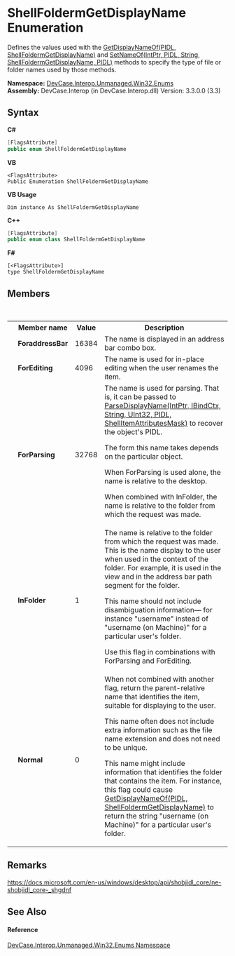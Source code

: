 # ShellFoldermGetDisplayName Enumeration
 

Defines the values used with the <a href="M_DevCase_Interop_Unmanaged_Win32_Interfaces_IShellFolder_GetDisplayNameOf">GetDisplayNameOf(PIDL, ShellFoldermGetDisplayName)</a> and <a href="M_DevCase_Interop_Unmanaged_Win32_Interfaces_IShellFolder_SetNameOf">SetNameOf(IntPtr, PIDL, String, ShellFoldermGetDisplayName, PIDL)</a> methods to specify the type of file or folder names used by those methods.

**Namespace:**&nbsp;<a href="N_DevCase_Interop_Unmanaged_Win32_Enums">DevCase.Interop.Unmanaged.Win32.Enums</a><br />**Assembly:**&nbsp;DevCase.Interop (in DevCase.Interop.dll) Version: 3.3.0.0 (3.3)

## Syntax

**C#**<br />
``` C#
[FlagsAttribute]
public enum ShellFoldermGetDisplayName
```

**VB**<br />
``` VB
<FlagsAttribute>
Public Enumeration ShellFoldermGetDisplayName
```

**VB Usage**<br />
``` VB Usage
Dim instance As ShellFoldermGetDisplayName
```

**C++**<br />
``` C++
[FlagsAttribute]
public enum class ShellFoldermGetDisplayName
```

**F#**<br />
``` F#
[<FlagsAttribute>]
type ShellFoldermGetDisplayName
```


## Members
&nbsp;<table><tr><th></th><th>Member name</th><th>Value</th><th>Description</th></tr><tr><td /><td target="F:DevCase.Interop.Unmanaged.Win32.Enums.ShellFoldermGetDisplayName.ForaddressBar">**ForaddressBar**</td><td>16384</td><td>The name is displayed in an address bar combo box.</td></tr><tr><td /><td target="F:DevCase.Interop.Unmanaged.Win32.Enums.ShellFoldermGetDisplayName.ForEditing">**ForEditing**</td><td>4096</td><td>The name is used for in-place editing when the user renames the item.</td></tr><tr><td /><td target="F:DevCase.Interop.Unmanaged.Win32.Enums.ShellFoldermGetDisplayName.ForParsing">**ForParsing**</td><td>32768</td><td>The name is used for parsing. That is, it can be passed to <a href="M_DevCase_Interop_Unmanaged_Win32_Interfaces_IShellFolder_ParseDisplayName">ParseDisplayName(IntPtr, IBindCtx, String, UInt32, PIDL, ShellItemAttributesMask)</a> to recover the object's PIDL. 

 The form this name takes depends on the particular object. 

 When ForParsing is used alone, the name is relative to the desktop. 

 When combined with InFolder, the name is relative to the folder from which the request was made.</td></tr><tr><td /><td target="F:DevCase.Interop.Unmanaged.Win32.Enums.ShellFoldermGetDisplayName.InFolder">**InFolder**</td><td>1</td><td>The name is relative to the folder from which the request was made. This is the name display to the user when used in the context of the folder. For example, it is used in the view and in the address bar path segment for the folder. 

 This name should not include disambiguation information— for instance "username" instead of "username (on Machine)" for a particular user's folder. 

 Use this flag in combinations with ForParsing and ForEditing.</td></tr><tr><td /><td target="F:DevCase.Interop.Unmanaged.Win32.Enums.ShellFoldermGetDisplayName.Normal">**Normal**</td><td>0</td><td>When not combined with another flag, return the parent-relative name that identifies the item, suitable for displaying to the user. 

 This name often does not include extra information such as the file name extension and does not need to be unique. 

 This name might include information that identifies the folder that contains the item. For instance, this flag could cause <a href="M_DevCase_Interop_Unmanaged_Win32_Interfaces_IShellFolder_GetDisplayNameOf">GetDisplayNameOf(PIDL, ShellFoldermGetDisplayName)</a> to return the string "username (on Machine)" for a particular user's folder.</td></tr></table>

## Remarks
<a href="https://docs.microsoft.com/en-us/windows/desktop/api/shobjidl_core/ne-shobjidl_core-_shgdnf" target="_blank">https://docs.microsoft.com/en-us/windows/desktop/api/shobjidl_core/ne-shobjidl_core-_shgdnf</a>

## See Also


#### Reference
<a href="N_DevCase_Interop_Unmanaged_Win32_Enums">DevCase.Interop.Unmanaged.Win32.Enums Namespace</a><br />
